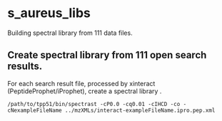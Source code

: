 # s_aureus_libs

Building spectral library from 111 data files. 


## Create spectral library from 111 open search results.
For each search result file, processed by xinteract (PeptideProphet/iProphet), create a spectral library .

```
/path/to/tpp51/bin/spectrast -cP0.0 -cq0.01 -cIHCD -co -cNexampleFileName ../mzXMLs/interact-exampleFileName.ipro.pep.xml
```



